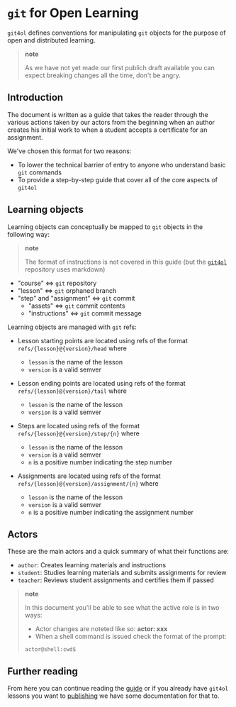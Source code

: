 # `git` for Open Learning

`git4ol` defines conventions for manipulating `git` objects for the purpose of open and distributed learning.

> **note**
>
> As we have not yet made our first publich draft available you can expect breaking changes all the time, don't be angry.

## Introduction

The document is written as a guide that takes the reader through the various actions taken by our actors from the beginning when an author creates his initial work to when a student accepts a certificate for an assignment.

We've chosen this format for two reasons:

- To lower the technical barrier of entry to anyone who understand basic `git` commands
- To provide a step-by-step guide that cover all of the core aspects of `git4ol`

## Learning objects

Learning objects can conceptually be mapped to `git` objects in the following way:

> **note**
>
> The format of instructions is not covered in this guide (but the [`git4ol`](https://github.com/open-learning/git4ol) repository uses markdown)

- "course" ⇔ `git` repository
- "lesson" ⇔ `git` orphaned branch
- "step" and "assignment" ⇔ `git` commit
  - "assets" ⇔ `git` commit contents
  - "instructions" ⇔ `git` commit message

Learning objects are managed with `git` refs:

- Lesson starting points are located using refs of the format `refs/{lesson}@{version}/head` where
  - `lesson` is the name of the lesson
  - `version` is a valid semver

- Lesson ending points are located using refs of the format `refs/{lesson}@{version}/tail` where
  - `lesson` is the name of the lesson
  - `version` is a valid semver

- Steps are located using refs of the format `refs/{lesson}@{version}/step/{n}` where
  - `lesson` is the name of the lesson
  - `version` is a valid semver
  - `n` is a positive number indicating the step number

- Assignments are located using refs of the format `refs/{lesson}@{version}/assignment/{n}` where
  - `lesson` is the name of the lesson
  - `version` is a valid semver
  - `n` is a positive number indicating the assignment number

## Actors

These are the main actors and a quick summary of what their functions are:

- `author`: Creates learning materials and instructions
- `student`: Studies learning materials and submits assignments for review
- `teacher`: Reviews student assignments and certifies them if passed

> **note**
>
> In this document you'll be able to see what the active role is in two ways:
>
> - Actor changes are noteted like so: **actor: xxx**
> - When a shell command is issued check the format of the prompt:
>
>```shell
>actor@shell:cwd$
>```

## Further reading

From here you can continue reading the [guide](guide.md) or if you already have `git4ol` lessons you want to [publishing](publishing.md) we have some documentation for that to.
